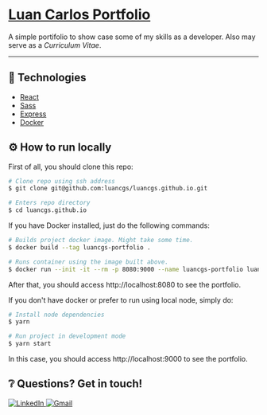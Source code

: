 # [Luan Carlos Portfolio](https://luancgs.github.io/)

A simple portifolio to show case some of my skills as a developer. Also may serve as a _Curriculum Vitae_.

<hr>

## 🧰 Technologies

- [React](https://reactjs.org)
- [Sass](https://sass-lang.com)
- [Express](https://expressjs.com)
- [Docker](https://www.docker.com)

## ⚙️ How to run locally

First of all, you should clone this repo:

```sh
# Clone repo using ssh address
$ git clone git@github.com:luancgs/luancgs.github.io.git

# Enters repo directory
$ cd luancgs.github.io
```

If you have Docker installed, just do the following commands:

```sh
# Builds project docker image. Might take some time.
$ docker build --tag luancgs-portfolio .

# Runs container using the image built above.
$ docker run --init -it --rm -p 8080:9000 --name luancgs-portfolio luancgs-portfolio
```

After that, you should access http://localhost:8080 to see the portfolio.

If you don't have docker or prefer to run using local node, simply do:

```sh
# Install node dependencies
$ yarn

# Run project in development mode
$ yarn start
```

In this case, you should access http://localhost:9000 to see the portfolio.

## ❔ Questions? Get in touch!

<p align="left">
  <a href="https://www.linkedin.com/in/luan-carlos-gs/">
    <img src="https://img.shields.io/badge/LinkedIn-0077B5?style=for-the-badge&logo=linkedin&logoColor=white" alt="LinkedIn" />
 </a>
<a href="mailto:luan.carlos.3174@gmail.com">
    <img src="https://img.shields.io/badge/Gmail-D14836?style=for-the-badge&logo=gmail&logoColor=white" alt="Gmail" />
</a>
</p>
